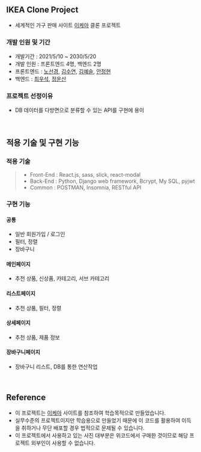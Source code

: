 ## IKEA Clone Project

- 세계적인 가구 판매 사이트 [이케아](https://www.ikea.com/kr/ko/) 클론 프로젝트

### 개발 인원 및 기간

- 개발기간 : 2021/5/10 ~ 2030/5/20
- 개발 인원 : 프론트엔드 4명, 백엔드 2명
- 프론트엔드 : [노선경](https://github.com/celline1637), [김수연](https://github.com/ksy4568), [김예슬](https://github.com/yesl-kim), [안정현](https://github.com/ahnjeongh2)
- 백엔드 : [최우석](https://github.com/tonic523), [정운산](https://github.com/Action2theFuture)


### 프로젝트 선정이유

- DB 데이터를 다방면으로 분류할 수 있는 API를 구현에 용이

<br>

## 적용 기술 및 구현 기능

### 적용 기술

> - Front-End : React.js, sass, slick, react-modal
> - Back-End : Python, Django web framework, Bcrypt, My SQL, pyjwt
> - Common : POSTMAN, Insomnia, RESTful API



### 구현 기능

#### 공통

- 일반 회원가입 / 로그인
- 필터, 정렬
- 장바구니

#### 메인페이지

- 추천 상품, 신상품, 카테고리, 서브 카테고리

#### 리스트페이지

- 추천 상품, 필터, 정렬

#### 상세페이지

- 추천 상품, 제품 정보

#### 장바구니페이지

- 장바구니 리스트, DB를 통한 연산작업 

<br>

## Reference

- 이 프로젝트는 [이케아](https://www.ikea.com/kr/ko/) 사이트를 참조하여 학습목적으로 만들었습니다.
- 실무수준의 프로젝트이지만 학습용으로 만들었기 때문에 이 코드를 활용하여 이득을 취하거나 무단 배포할 경우 법적으로 문제될 수 있습니다.
- 이 프로젝트에서 사용하고 있는 사진 대부분은 위코드에서 구매한 것이므로 해당 프로젝트 외부인이 사용할 수 없습니다.
